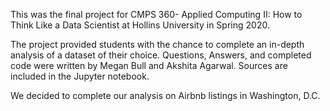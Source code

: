 This was the final project for CMPS 360- Applied Computing II: How to Think Like a Data Scientist at Hollins University in Spring 2020.

The project provided students with the chance to complete an in-depth analysis of a dataset of their choice. Questions, Answers, and completed code were written by Megan Bull and Akshita Agarwal. Sources are included in the Jupyter notebook.

We decided to complete our analysis on Airbnb listings in Washington, D.C. 
